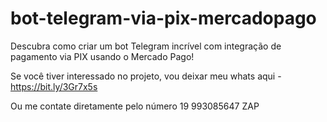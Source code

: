 # bot-telegram-via-pix-mercadopago
Descubra como criar um bot Telegram incrível com integração de pagamento via PIX usando o Mercado Pago!


Se você tiver interessado no projeto, vou deixar meu whats aqui - https://bit.ly/3Gr7x5s

Ou me contate diretamente pelo número 19 993085647 ZAP
